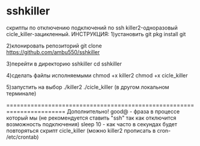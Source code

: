 # sshkiller
скрипты по отключению подключений по ssh killer2-одноразовый cicle_killer-зацикленный.
ИНСТРУКЦИЯ:
1)установить git
pkg install git

2)клонировать репозиторий 
git clone https://github.com/ambu550/sshkiller

3)перейти в директорию sshkiller
cd sshkiller

4)сделать файлы исполняемыми
chmod +x killer2
chmod +x cicle_killer 

5)запустить на выбор
./killer2
./cicle_killer (в другом локальном терминале)

=======================================================================
Дополнительно!
good@ - фраза в процессе который мы  (не рекомендуется ставить "ssh" так как отключится возможность подключения)
sleep 10 - как часто в секундах будет повторяться скрипт cicle_killer (можно killer2 прописать в cron- /etc/crontab)

